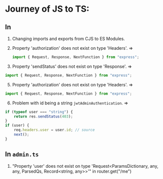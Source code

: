 # Journey of JS to TS:

## In

1. Changing imports and exports from CJS to ES Modules.

2. Property 'authorization' does not exist on type 'Headers'.
   =>

   ```typescript
   import { Request, Response, NextFunction } from "express";
   ```

3. Property 'sendStatus' does not exist on type 'Response'.
   =>

```typescript
import { Request, Response, NextFunction } from "express";
```

5. Property 'authorization' does not exist on type 'Headers'.
   =>

```typescript
import { Request, Response, NextFunction } from "express";
```

6. Problem with id being a string `jwtAdminAuthentication`.
   =>

```typescript
if (typeof user === "string") {
	return res.sendStatus(403);
}
if (user) {
	req.headers.user = user.id; // source
	next();
}
```

## In `admin.ts`

1. "Property 'user' does not exist on type 'Request<ParamsDictionary, any, any, ParsedQs, Record<string, any>>'" in router.get("/me")
